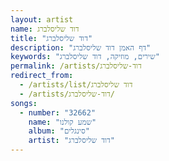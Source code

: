 ```yaml
---
layout: artist
name: דוד שליסלברג
title: "דוד שליסלברג"
description: "דף האמן דוד שליסלברג"
keywords: "שירים, מוזיקה, דוד שליסלברג"
permalink: /artists/דוד-שליסלברג
redirect_from:
  - /artists/list/דוד שליסלברג
  - /artists/דוד-שליסלברג/
songs:
  - number: "32662"
    name: "שמע קולנו"
    album: "סינגלים"
    artist: "דוד שליסלברג"
---
```

